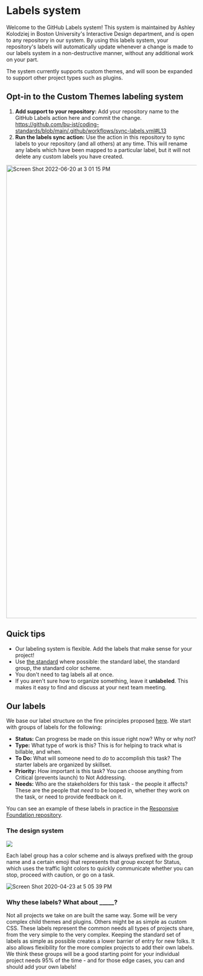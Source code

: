 # Labels system
Welcome to the GitHub Labels system! This system is maintained by Ashley Kolodziej in Boston University's Interactive Design department, and is open to any repository in our system. By using this labels system, your repository's labels will automatically update whenever a change is made to our labels system in a non-destructive manner, without any additional work on your part.

The system currently supports custom themes, and will soon be expanded to support other project types such as plugins.

## Opt-in to the Custom Themes labeling system
1. **Add support to your repository:** Add your repository name to the GitHub Labels action here and commit the change. https://github.com/bu-ist/coding-standards/blob/main/.github/workflows/sync-labels.yml#L13
2. **Run the labels sync action:** Use the action in this repository to sync labels to your repository (and all others) at any time. This will rename any labels which have been mapped to a particular label, but it will not delete any custom labels you have created.
<img width="1197" alt="Screen Shot 2022-06-20 at 3 01 15 PM" src="https://user-images.githubusercontent.com/1828613/174664366-6d2e52bd-23a0-45a5-a04c-86cdc48717eb.png">

## Quick tips

* Our labeling system is flexible. Add the labels that make sense for your project!
* Use [the standard](#the-design-system) where possible: the standard label, the standard group, the standard color scheme.
* You don't need to tag labels all at once.
* If you aren't sure how to organize something, leave it **unlabeled**. This makes it easy to find and discuss at your next team meeting.

## Our labels

We base our label structure on the fine principles proposed [here](https://medium.com/@dave_lunny/sane-github-labels-c5d2e6004b63). We start with groups of labels for the following:

- **Status:** Can progress be made on this issue right now? Why or why not?
- **Type:** What type of work is this? This is for helping to track what is billable, and when.
- **To Do:** What will someone need to _do_ to accomplish this task? The starter labels are organized by skillset.
- **Priority:** How important is this task? You can choose anything from Critical (prevents launch) to Not Addressing.
- **Needs:** Who are the stakeholders for this task - the people it affects? These are the people that _need_ to be looped in, whether they work on the task, or need to provide feedback on it. 

You can see an example of these labels in practice in the [Responsive Foundation repository](https://github.com/bu-ist/responsive-foundation/issues).

### The design system

<img src="https://xd.adobe.com/embed/6d6129c9-3244-4a4e-96a8-ce925d11275c-3832/">

Each label group has a color scheme and is always prefixed with the group name and a certain emoji that represents that group except for Status, which uses the traffic light colors to quickly communicate whether you can stop, proceed with caution, or go on a task.

![Screen Shot 2020-04-23 at 5 05 39 PM](https://user-images.githubusercontent.com/1828613/80149472-b8c02980-8584-11ea-8038-56bc0184e137.png)

### Why these labels? What about _____?

Not all projects we take on are built the same way. Some will be very complex child themes and plugins. Others might be as simple as custom CSS. These labels represent the common needs all types of projects share, from the very simple to the very complex. Keeping the standard set of labels as simple as possible creates a lower barrier of entry for new folks. It also allows flexibility for the more complex projects to add their own labels. We think these groups will be a good starting point for your individual project needs 95% of the time - and for those edge cases, you can and should add your own labels!
